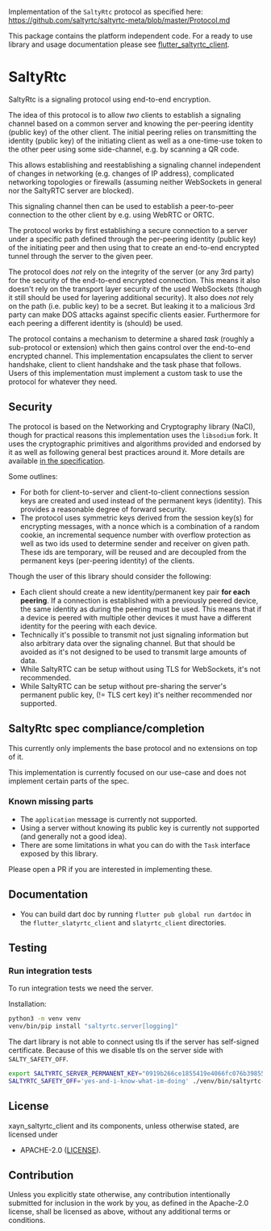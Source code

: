 Implementation of the `SaltyRtc` protocol as specified
here: https://github.com/saltyrtc/saltyrtc-meta/blob/master/Protocol.md

This package contains the platform independent code.
For a ready to use library and usage documentation please see [flutter_saltyrtc_client](../flutter_saltyrtc_client/README.md).

# SaltyRtc

SaltyRtc is a signaling protocol using end-to-end encryption.

The idea of this protocol is to allow *two* clients to establish a signaling channel
based on a common server and knowing the per-peering identity (public key) of the
other client. The initial peering relies on transmitting the identity (public key) of the
initiating client as well as a one-time-use token to the other peer using some side-channel,
e.g. by scanning a QR code.

This allows establishing and reestablishing a signaling channel independent of changes
in networking (e.g. changes of IP address), complicated networking topologies or firewalls
(assuming neither WebSockets in general nor the SaltyRTC server are blocked).

This signaling channel then can be used to establish a peer-to-peer connection to the
other client by e.g. using WebRTC or ORTC.

The protocol works by first establishing a secure connection to a server under a specific
path defined through the per-peering identity (public key) of the initiating peer and then
using that to create an end-to-end encrypted tunnel through the server to the given peer.

The protocol does *not* rely on the integrity of the server (or any 3rd party) for the security
of the end-to-end encrypted connection. This means it also doesn't rely on the transport layer
security of the used WebSockets (though it still should be used for layering additional security).
It also does *not* rely on the path (i.e. public key) to be a secret. But leaking it to a
malicious 3rd party can make DOS attacks against specific clients easier. Furthermore for
each peering a different identity is (should) be used.

The protocol contains a mechanism to determine a shared *task* (roughly a sub-protocol or extension)
which then gains control over the end-to-end encrypted channel. This implementation
encapsulates the client to server handshake, client to client handshake and the task phase that follows.
Users of this implementation must implement a custom task to use the protocol for
whatever they need.

## Security

The protocol is based on the Networking and Cryptography library (NaCl), though for practical
reasons this implementation uses the `libsodium` fork. It uses the cryptographic
primitives and algorithms provided and endorsed by it as well as following general best practices
around it. More details are available [in the specification](https://github.com/saltyrtc/saltyrtc-meta/blob/master/Protocol.md#security-mechanisms).

Some outlines:

- For both for client-to-server and client-to-client connections session keys are created and used instead of
  the permanent keys (identity). This provides a reasonable degree of forward security.
- The protocol uses symmetric keys derived from the session key(s) for encrypting messages, with a nonce which
  is a combination of a random cookie, an incremental sequence number with overflow protection as well
  as two ids used to determine sender and receiver on given path. These ids are temporary, will be reused and are decoupled from the permanent keys (per-peering identity) of the clients.


Though the user of this library should consider the following:

- Each client should create a new identity/permanent key pair **for each peering**. If a connection
  is established with a previously peered device, the same identity as during the peering must be used.
  This means that if a device is peered with multiple other devices it must have a different identity
  for the peering with each device.
- Technically it's possible to transmit not just signaling information but also arbitrary data over the signaling channel. But that should be avoided as it's not designed to be used to transmit large amounts of data.
- While SaltyRTC can be setup without using TLS for WebSockets, it's not recommended.
- While SaltyRTC can be setup without pre-sharing the server's permanent public key,
  (!= TLS cert key) it's neither recommended nor supported.

## SaltyRtc spec compliance/completion

This currently only implements the base protocol and no extensions
on top of it.

This implementation is currently focused on our use-case and
does not implement certain parts of the spec.

### Known missing parts

- The `application` message is currently not supported.
- Using a server without knowing its public key is
  currently not supported (and generally not a good idea).
- There are some limitations in what you can do with the
  `Task` interface exposed by this library.

Please open a PR if you are interested in implementing these.

## Documentation

- You can build dart doc by running `flutter pub global run dartdoc` in
  the `flutter_slatyrtc_client` and `slatyrtc_client` directories.

## Testing

### Run integration tests

To run integration tests we need the server.

Installation:
```bash
python3 -m venv venv
venv/bin/pip install "saltyrtc.server[logging]"
```

The dart library is not able to connect using tls if the server
has self-signed certificate. Because of this we disable tls on
the server side with `SALTY_SAFETY_OFF`.
```bash
export SALTYRTC_SERVER_PERMANENT_KEY="0919b266ce1855419e4066fc076b39855e728768e3afa773105edd2e37037c20"
SALTYRTC_SAFETY_OFF='yes-and-i-know-what-im-doing' ./venv/bin/saltyrtc-server -v 5 serve -p 8765 -k $SALTYRTC_SERVER_PERMANENT_KEY
```

## License

xayn_saltyrtc_client and its components, unless otherwise stated, are licensed under
 * APACHE-2.0 ([LICENSE](LICENSE)).

## Contribution

Unless you explicitly state otherwise, any contribution intentionally submitted for inclusion in the work by you,
as defined in the Apache-2.0 license, shall be licensed as above, without any additional terms or conditions.

